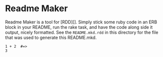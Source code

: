 
# Readme Maker

Readme Maker is a tool for [RDD][]. Simply stick some ruby code in an ERB block in your README, run the rake task, and have the code along side it output, nicely formatted. See the `README.mkd.rdd` in this directory for the file that was used to generate this README.mkd.

    1 + 2  #=> 
    3





